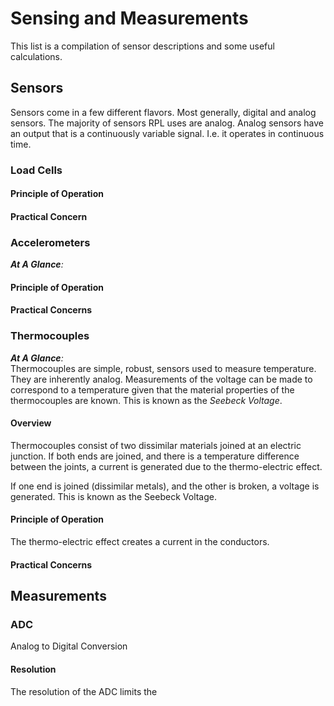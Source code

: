 # Sensing and Measurements

This list is a compilation of sensor descriptions and some useful calculations.

## Sensors
Sensors come in a few different flavors. Most generally, digital and analog sensors. The majority of sensors RPL uses are analog. Analog sensors have an output that is a continuously variable signal. I.e. it operates in continuous time.

### Load Cells

#### Principle of Operation


#### Practical Concern


### Accelerometers
_**At A Glance**:_ <br>


#### Principle of Operation


#### Practical Concerns


### Thermocouples
_**At A Glance**:_ <br>
Thermocouples are simple, robust, sensors used to measure temperature. They are inherently analog. Measurements of the voltage can be made to correspond to a temperature given that the material properties of the thermocouples are known. This is known as the _Seebeck Voltage_.

#### Overview
Thermocouples consist of two dissimilar materials joined at an electric junction. If both ends are joined, and there is a temperature difference between the joints, a current is generated due to the thermo-electric effect.

If one end is joined (dissimilar metals), and the other is broken, a voltage is generated. This is known as the Seebeck Voltage.


#### Principle of Operation
The thermo-electric effect creates a current in the conductors.

#### Practical Concerns

## Measurements
### ADC
Analog to Digital Conversion

#### Resolution
The resolution of the ADC limits the
